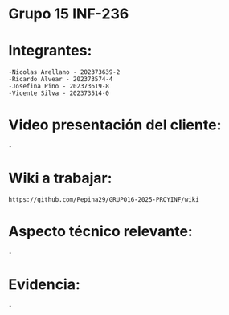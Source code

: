 # Grupo 15 INF-236
# Integrantes:
    -Nicolas Arellano - 202373639-2
    -Ricardo Alvear - 202373574-4
    -Josefina Pino - 202373619-8
    -Vicente Silva - 202373514-0

# Video presentación del cliente:
    -

# Wiki a trabajar:
    https://github.com/Pepina29/GRUPO16-2025-PROYINF/wiki

# Aspecto técnico relevante:
    -

# Evidencia:
    -
